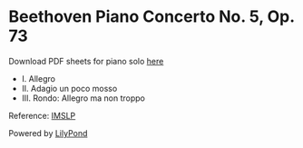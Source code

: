 # Beethoven Piano Concerto No. 5, Op. 73

Download PDF sheets for piano solo [here](//github.com/12425/Beethoven-Piano-Concerto-5.ly/releases)

* I. Allegro
* II. Adagio un poco mosso
* III. Rondo: Allegro ma non troppo

Reference: [IMSLP](//imslp.org/wiki/Piano%5FConcerto%5FNo%2E5%2C%5FOp%2E73%5F%28Beethoven%2C%5FLudwig%5Fvan%29)

Powered by [LilyPond](http://lilypond.org/)
